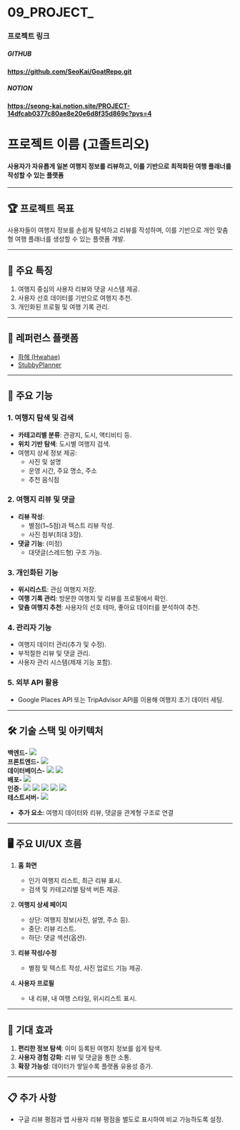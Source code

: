 # 09_PROJECT_

### 프로젝트 링크
##### GITHUB
**https://github.com/SeoKai/GoatRepo.git**
##### NOTION
**https://seong-kai.notion.site/PROJECT-14dfcab0377c80ae8e20e6d8f35d869c?pvs=4**

# 프로젝트 이름 (고졸트리오)

#### **사용자가 자유롭게 일본 여행지 정보를 리뷰하고, 이를 기반으로 최적화된 여행 플래너를 작성할 수 있는 플랫폼**
---

## 🏆 **프로젝트 목표**

사용자들이 여행지 정보를 손쉽게 탐색하고 리뷰를 작성하며, 이를 기반으로 개인 맞춤형 여행 플래너를 생성할 수 있는 플랫폼 개발.

---

## 🌟 **주요 특징**

1. 여행지 중심의 사용자 리뷰와 댓글 시스템 제공.
2. 사용자 선호 데이터를 기반으로 여행지 추천.
3. 개인화된 프로필 및 여행 기록 관리.

---

## 📌 **레퍼런스 플랫폼**

- [화해 (Hwahae)](https://www.hwahae.co.kr/)
- [StubbyPlanner](https://www.stubbyplanner.com/planner/planner_rt.asp?lang=)

---

## 📌 **주요 기능**

### **1. 여행지 탐색 및 검색**
- **카테고리별 분류**: 관광지, 도시, 액티비티 등.
- **위치 기반 탐색**: 도시별 여행지 검색.
- 여행지 상세 정보 제공:
  - 사진 및 설명
  - 운영 시간, 주요 명소, 주소
  - 추천 음식점

### **2. 여행지 리뷰 및 댓글**
- **리뷰 작성**: 
  - 별점(1~5점)과 텍스트 리뷰 작성.
  - 사진 첨부(최대 3장).
- **댓글 기능**: (미정)
  - 대댓글(스레드형) 구조 가능.

### **3. 개인화된 기능**
- **위시리스트**: 관심 여행지 저장.
- **여행 기록 관리**: 방문한 여행지 및 리뷰를 프로필에서 확인.
- **맞춤 여행지 추천**: 사용자의 선호 테마, 좋아요 데이터를 분석하여 추천.

### **4. 관리자 기능**
- 여행지 데이터 관리(추가 및 수정).
- 부적절한 리뷰 및 댓글 관리.
- 사용자 관리 시스템(제재 기능 포함).

### **5. 외부 API 활용**
- Google Places API 또는 TripAdvisor API를 이용해 여행지 초기 데이터 세팅.

---

## 🛠 **기술 스택 및 아키텍처**

**백엔드-**
<img src="https://img.shields.io/badge/springboot-6DB33F?style=for-the-badge&logo=springboot&logoColor=white"><br>
**프론트엔드-**
<img src="https://img.shields.io/badge/React-61DAFB?style=for-the-badge&logo=react&logoColor=white"><br>
**데이터베이스-**
<img src="https://img.shields.io/badge/MySQL-4479A1?style=for-the-badge&logo=mysql&logoColor=white">
<img src="https://img.shields.io/badge/Hibernate-59666C?style=for-the-badge&logo=hibernate&logoColor=white"><br>
**배포-**
<img src="https://img.shields.io/badge/AWS-232F3E?style=for-the-badge&logo=amazonwebservices&logoColor=white"><br>
**인증-**
<img src="https://img.shields.io/badge/Spring Security-6DB33F?style=for-the-badge&logo=Spring Security&logoColor=white">
<img src="https://img.shields.io/badge/OAuth-3EAAAF?style=for-the-badge&logo=oauth&logoColor=white">
<img src="https://img.shields.io/badge/Google-4285F4?style=for-the-badge&logo=google&logoColor=white">
<img src="https://img.shields.io/badge/Kakao-FFCD00?style=for-the-badge&logo=kakaotalk&logoColor=black">
<img src="https://img.shields.io/badge/Naver-03C75A?style=for-the-badge&logo=naver&logoColor=white"><br>
**테스트서버-**
<img src="https://img.shields.io/badge/JUnit5-25A162?style=for-the-badge&logo=JUnit5&logoColor=white"><br>
- **추가 요소**: 여행지 데이터와 리뷰, 댓글을 관계형 구조로 연결

---

## 🖥 **주요 UI/UX 흐름**

1. **홈 화면**
   - 인기 여행지 리스트, 최근 리뷰 표시.
   - 검색 및 카테고리별 탐색 버튼 제공.

2. **여행지 상세 페이지**
   - 상단: 여행지 정보(사진, 설명, 주소 등).
   - 중단: 리뷰 리스트.
   - 하단: 댓글 섹션(옵션).

3. **리뷰 작성/수정**
   - 별점 및 텍스트 작성, 사진 업로드 기능 제공.

4. **사용자 프로필**
   - 내 리뷰, 내 여행 스타일, 위시리스트 표시.

---

## 🚀 **기대 효과**

1. **편리한 정보 탐색**: 이미 등록된 여행지 정보를 쉽게 탐색.
2. **사용자 경험 강화**: 리뷰 및 댓글을 통한 소통.
3. **확장 가능성**: 데이터가 쌓일수록 플랫폼 유용성 증가.

---

## 📋 **추가 사항**

- 구글 리뷰 평점과 앱 사용자 리뷰 평점을 별도로 표시하여 비교 가능하도록 설정.

